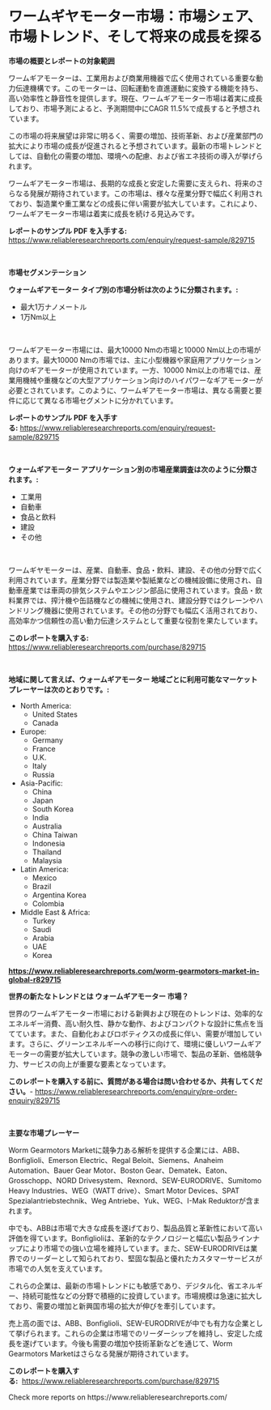 <p><h1>ワームギヤモーター市場：市場シェア、市場トレンド、そして将来の成長を探る</h1></p><p><strong>市場の概要とレポートの対象範囲</strong></p>
<p><p>ワームギアモーターは、工業用および商業用機器で広く使用されている重要な動力伝達機構です。このモーターは、回転運動を直進運動に変換する機能を持ち、高い効率性と静音性を提供します。現在、ワームギアモーター市場は着実に成長しており、市場予測によると、予測期間中にCAGR 11.5%で成長すると予想されています。</p><p>この市場の将来展望は非常に明るく、需要の増加、技術革新、および産業部門の拡大により市場の成長が促進されると予想されています。最新の市場トレンドとしては、自動化の需要の増加、環境への配慮、および省エネ技術の導入が挙げられます。</p><p>ワームギアモーター市場は、長期的な成長と安定した需要に支えられ、将来のさらなる発展が期待されています。この市場は、様々な産業分野で幅広く利用されており、製造業や重工業などの成長に伴い需要が拡大しています。これにより、ワームギアモーター市場は着実に成長を続ける見込みです。</p></p>
<p><strong>レポートのサンプル PDF を入手する:</strong> <a href="https://www.reliableresearchreports.com/enquiry/request-sample/829715">https://www.reliableresearchreports.com/enquiry/request-sample/829715</a></p>
<p>&nbsp;</p>
<p><strong>市場セグメンテーション</strong></p>
<p><strong>ウォームギアモーター タイプ別の市場分析は次のように分類されます。:</strong></p>
<p><ul><li>最大1万ナノメートル</li><li>1万Nm以上</li></ul></p>
<p>&nbsp;</p>
<p><p>ワームギアモーター市場には、最大10000 Nmの市場と10000 Nm以上の市場があります。最大10000 Nmの市場では、主に小型機器や家庭用アプリケーション向けのギアモーターが使用されています。一方、10000 Nm以上の市場では、産業用機械や重機などの大型アプリケーション向けのハイパワーなギアモーターが必要とされています。このように、ワームギアモーター市場は、異なる需要と要件に応じて異なる市場セグメントに分かれています。</p></p>
<p><strong>レポートのサンプル PDF を入手する:</strong>&nbsp;<a href="https://www.reliableresearchreports.com/enquiry/request-sample/829715">https://www.reliableresearchreports.com/enquiry/request-sample/829715</a></p>
<p>&nbsp;</p>
<p><strong> ウォームギアモーター アプリケーション別の市場産業調査は次のように分類されます。:</strong></p>
<p><ul><li>工業用</li><li>自動車</li><li>食品と飲料</li><li>建設</li><li>その他</li></ul></p>
<p>&nbsp;</p>
<p><p>ワームギヤモーターは、産業、自動車、食品・飲料、建設、その他の分野で広く利用されています。産業分野では製造業や製紙業などの機械設備に使用され、自動車産業では車両の排気システムやエンジン部品に使用されています。食品・飲料業界では、搾汁機や缶詰機などの機械に使用され、建設分野ではクレーンやハンドリング機器に使用されています。その他の分野でも幅広く活用されており、高効率かつ信頼性の高い動力伝達システムとして重要な役割を果たしています。</p></p>
<p><strong>このレポートを購入する:</strong>&nbsp; <a href="https://www.reliableresearchreports.com/purchase/829715">https://www.reliableresearchreports.com/purchase/829715</a></p>
<p>&nbsp;</p>
<p><strong>地域に関して言えば、ウォームギアモーター 地域ごとに利用可能なマーケットプレーヤーは次のとおりです。:</strong></p>
<p><ul>
    <li>
        North America:
        <ul>
            <li>United States</li>
            <li>Canada</li>
        </ul>
    </li>
    <li>
        Europe:
        <ul>
            <li>Germany</li>
            <li>France</li>
            <li>U.K.</li>
            <li>Italy</li>
            <li>Russia</li>
        </ul>
    </li>
    <li>
        Asia-Pacific:
        <ul>
            <li>China</li>
            <li>Japan</li>
            <li>South Korea</li>
            <li>India</li>
            <li>Australia</li>
            <li>China Taiwan</li>
            <li>Indonesia</li>
            <li>Thailand</li>
            <li>Malaysia</li>
        </ul>
    </li>
    <li>
        Latin America:
        <ul>
            <li>Mexico</li>
            <li>Brazil</li>
            <li>Argentina Korea</li>
            <li>Colombia</li>
        </ul>
    </li>
    <li>
        Middle East & Africa:
        <ul>
            <li>Turkey</li>
            <li>Saudi</li>
            <li>Arabia</li>
            <li>UAE</li>
            <li>Korea</li>
        </ul>
    </li>
    </ul></p>
<p><strong><a href="https://www.reliableresearchreports.com/worm-gearmotors-market-in-global-r829715">https://www.reliableresearchreports.com/worm-gearmotors-market-in-global-r829715</a></strong>&nbsp;</p>
<p><strong>世界の新たなトレンドとは ウォームギアモーター 市場？</strong></p>
<p><p>世界のワームギアモーター市場における新興および現在のトレンドは、効率的なエネルギー消費、高い耐久性、静かな動作、およびコンパクトな設計に焦点を当てています。また、自動化およびロボティクスの成長に伴い、需要が増加しています。さらに、グリーンエネルギーへの移行に向けて、環境に優しいワームギアモーターの需要が拡大しています。競争の激しい市場で、製品の革新、価格競争力、サービスの向上が重要な要素となっています。</p></p>
<p><strong>このレポートを購入する前に、質問がある場合は問い合わせるか、共有してください。</strong>- <a href="https://www.reliableresearchreports.com/enquiry/pre-order-enquiry/829715">https://www.reliableresearchreports.com/enquiry/pre-order-enquiry/829715</a></p>
<p>&nbsp;</p>
<p><strong>主要な市場プレーヤー</strong></p>
<p><p>Worm Gearmotors Marketに競争力ある解析を提供する企業には、ABB、Bonfiglioli、Emerson Electric、Regal Beloit、Siemens、Anaheim Automation、Bauer Gear Motor、Boston Gear、Dematek、Eaton、Grosschopp、NORD Drivesystem、Rexnord、SEW-EURODRIVE、Sumitomo Heavy Industries、WEG（WATT drive）、Smart Motor Devices、SPAT Spezialantriebstechnik、Weg Antriebe、Yuk、WEG、I-Mak Reduktorが含まれます。</p><p>中でも、ABBは市場で大きな成長を遂げており、製品品質と革新性において高い評価を得ています。Bonfiglioliは、革新的なテクノロジーと幅広い製品ラインナップにより市場での強い立場を維持しています。また、SEW-EURODRIVEは業界でのリーダーとして知られており、堅固な製品と優れたカスタマーサービスが市場での人気を支えています。</p><p>これらの企業は、最新の市場トレンドにも敏感であり、デジタル化、省エネルギー、持続可能性などの分野で積極的に投資しています。市場規模は急速に拡大しており、需要の増加と新興国市場の拡大が伸びを牽引しています。</p><p>売上高の面では、ABB、Bonfiglioli、SEW-EURODRIVEが中でも有力な企業として挙げられます。これらの企業は市場でのリーダーシップを維持し、安定した成長を遂げています。今後も需要の増加や技術革新などを通じて、Worm Gearmotors Marketはさらなる発展が期待されています。</p></p>
<p><strong>このレポートを購入する:</strong>&nbsp;&nbsp;<a href="https://www.reliableresearchreports.com/purchase/829715">https://www.reliableresearchreports.com/purchase/829715</a></p>
<p>Check more reports on https://www.reliableresearchreports.com/</p>